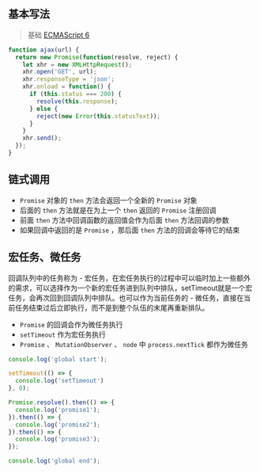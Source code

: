 ## 基本写法

> 基础 [ECMAScript 6](https://es6.ruanyifeng.com/#docs/promise)

``` js
function ajax(url) {
  return new Promise(function(resolve, reject) {
    let xhr = new XMLHttpRequest();
    xhr.open('GET', url);
    xhr.responseType = 'json';
    xhr.onload = function() {
      if (this.status === 200) {
        resolve(this.response);
      } else {
        reject(new Error(this.statusText));
      }
    }
    xhr.send();
  });
}
```

## 链式调用

* `Promise` 对象的 `then` 方法会返回一个全新的 `Promise` 对象
* 后面的 `then` 方法就是在为上一个 `then` 返回的 `Promise` 注册回调
* 前面 `then` 方法中回调函数的返回值会作为后面 `then` 方法回调的参数
* 如果回调中返回的是 `Promise` ，那后面 `then` 方法的回调会等待它的结束

## 宏任务、微任务

回调队列中的任务称为 - 宏任务，在宏任务执行的过程中可以临时加上一些额外的需求，可以选择作为一个新的宏任务进到队列中排队，setTimeout就是一个宏任务，会再次回到回调队列中排队。也可以作为当前任务的 - 微任务，直接在当前任务结束过后立即执行，而不是到整个队伍的末尾再重新排队。

* `Promise` 的回调会作为微任务执行
* `setTimeout` 作为宏任务执行
* `Promise` 、 `MutationObserver` 、 `node` 中 `process.nextTick` 都作为微任务

``` js
console.log('global start');

setTimeout(() => {
  console.log('setTimeout')
}, 0);

Promise.resolve().then(() => {
  console.log('promise1');
}).then(() => {
  console.log('promise2');
}).then(() => {
  console.log('promise3');
});

console.log('global end');
```
